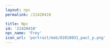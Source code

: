 ```yaml
---
layout: npc
permalink: /21420410

title: Npc
id: '21420410'
npc_name: 'Frey'
icon_url: 'portrait/mob/02010031_paul_p.png'
---
```

